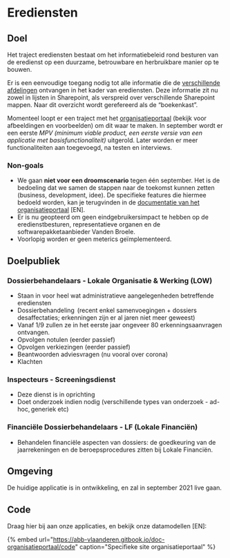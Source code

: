 # Erediensten

## Doel

Het traject erediensten bestaat om het informatiebeleid rond besturen van de eredienst op een duurzame, betrouwbare en herbruikbare manier op te bouwen.

Er is een eenvoudige toegang nodig tot alle informatie die de [verschillende afdelingen](erediensten.md#doelpubliek) ontvangen in het kader van erediensten. Deze informatie zit nu zowel in lijsten in Sharepoint, als verspreid over verschillende Sharepoint mappen. Naar dit overzicht wordt gerefereerd als de “boekenkast”.

Momenteel loopt er een traject met het [organisatieportaal](organisatieportaal.md) \(bekijk voor afbeeldingen en voorbeelden\) om dit waar te maken. In september wordt er een eerste _MPV \(minimum viable product, een eerste versie van een applicatie met basisfunctionaliteit\)_ uitgerold. Later worden er meer functionaliteiten aan toegevoegd, na testen en interviews.

### Non-goals

* We gaan **niet voor een droomscenario** tegen één september. Het is de bedoeling dat we samen de stappen naar de toekomst kunnen zetten \(business, development, idee\). De specifieke features die hiermee bedoeld worden, kan je terugvinden in de [documentatie van het organisatieportaal](https://abb-vlaanderen.gitbook.io/doc-organisatieportaal/) \[EN\].
* Er is nu geopteerd om geen eindgebruikersimpact te hebben op de eredienstbesturen, representatieve organen en de softwarepakketaanbieder Vanden Broele.
* Voorlopig worden er geen meterics geïmplementeerd.

## Doelpubliek

### Dossierbehandelaars - Lokale Organisatie & Werking \(LOW\) 

* Staan in voor heel wat administratieve aangelegenheden betreffende erediensten 
* Dossierbehandeling  \(recent enkel samenvoegingen + dossiers desaffectaties; erkenningen zijn er al jaren niet meer geweest\) 
* Vanaf 1/9 zullen ze in het eerste jaar ongeveer 80 erkenningsaanvragen ontvangen. 
* Opvolgen notulen \(eerder passief\) 
* Opvolgen verkiezingen \(eerder passief\) 
* Beantwoorden adviesvragen \(nu vooral over corona\) 
* Klachten 

### Inspecteurs - Screeningsdienst 

* Deze dienst is in oprichting 
* Doet onderzoek indien nodig \(verschillende types van onderzoek - ad-hoc, generiek etc\) 

### Financiële Dossierbehandelaars - LF \(Lokale Financiën\)  

* Behandelen financiële aspecten van dossiers: de goedkeuring van de jaarrekeningen en de beroepsprocedures zitten bij Lokale Financiën.

## Omgeving

De huidige applicatie is in ontwikkeling, en zal in september 2021 live gaan.

## Code

Draag hier bij aan onze applicaties, en bekijk onze datamodellen \[EN\]:

{% embed url="https://abb-vlaanderen.gitbook.io/doc-organisatieportaal/code" caption="Specifieke site organisatieportaal" %}



